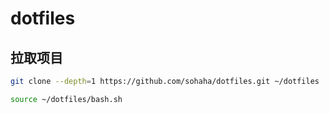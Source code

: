 # dotfiles

## 拉取项目

```bash
git clone --depth=1 https://github.com/sohaha/dotfiles.git ~/dotfiles
```

```bash
source ~/dotfiles/bash.sh
```